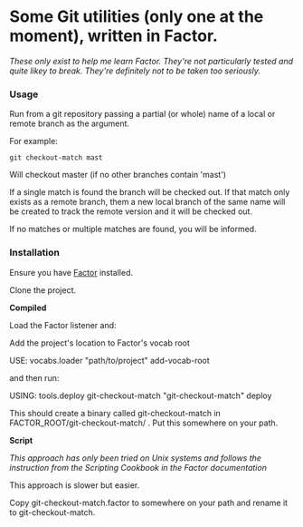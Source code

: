 Some Git utilities (only one at the moment), written in Factor.
==============================================================

_These only exist to help me learn Factor. They're not particularly tested and quite likey to break. They're definitely not to be taken too seriously._

### Usage

Run from a git repository passing a partial (or whole) name of a local or remote branch as the argument.

For example:

`git checkout-match mast`

Will checkout master (if no other branches contain 'mast')

If a single match is found the branch will be checked out. If that match only exists as a remote branch, them a new local branch of the same name will be created
to track the remote version and it will be checked out.

If no matches or multiple matches are found, you will be informed.

### Installation

Ensure you have [Factor](www.factorcode.org) installed.

Clone the project.

**Compiled**

Load the Factor listener and:

Add the project's location to Factor's vocab root

  USE: vocabs.loader
  "path/to/project" add-vocab-root

and then run:

  USING: tools.deploy git-checkout-match
  "git-checkout-match" deploy

This should create a binary called git-checkout-match in FACTOR_ROOT/git-checkout-match/ . Put this somewhere on your path.

**Script**

_This approach has only been tried on Unix systems and follows the instruction from the Scripting Cookbook in the Factor documentation_

This approach is slower but easier.

Copy git-checkout-match.factor to somewhere on your path and rename it to git-checkout-match.
